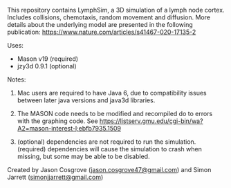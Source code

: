 This repository contains LymphSim, a 3D simulation of a lymph node cortex. Includes collisions, chemotaxis, random movement and diffusion. More details about the underlying model are presented in the following publication: https://www.nature.com/articles/s41467-020-17135-2


Uses:

* Mason v19 (required)
* jzy3d 0.9.1 (optional)

Notes: 

1) Mac users are required to have Java 6, due to compatibility issues between later java versions and java3d libraries.

2) The MASON code needs to be modified and recompiled do to errors with the graphing code. See https://listserv.gmu.edu/cgi-bin/wa?A2=mason-interest-l;ebfb7935.1509

3) (optional) dependencies are not required to run the simulation. (required) dependencies will cause the simulation to crash when missing, but some may be able to be disabled.


Created by Jason Cosgrove (jason.cosgrove47@gmail.com) and Simon Jarrett (simonjjarrett@gmail.com)

